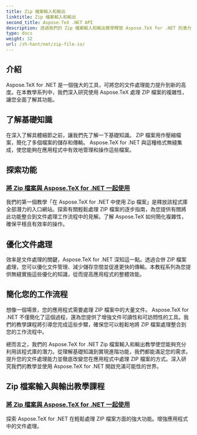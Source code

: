 ```yaml
---
title: Zip 檔案輸入和輸出
linktitle: Zip 檔案輸入和輸出
second_title: Aspose.TeX .NET API
description: 透過我們的 Zip 檔案輸入和輸出教學釋放 Aspose.TeX for .NET 的潛力。探索適合您的應用程式的 ZIP 檔案處理和文件處理。
type: docs
weight: 32
url: /zh-hant/net/zip-file-io/
---
```

## 介紹

Aspose.TeX for .NET 是一個強大的工具，可將您的文件處理能力提升到新的高度。在本教學系列中，我們深入研究使用 Aspose.TeX 處理 ZIP 檔案的複雜性，讓您全面了解其功能。

## 了解基礎知識
在深入了解具體細節之前，讓我們先了解一下基礎知識。 ZIP 檔案用作壓縮檔案，簡化了多個檔案的儲存和傳輸。 Aspose.TeX for .NET 與這種格式無縫集成，使您能夠在應用程式中有效地管理和操作這些檔案。

## 探索功能
### [將 Zip 檔案與 Aspose.TeX for .NET 一起使用](./zip-files-aspose-tex/)
我們的第一個教學「在 Aspose.TeX for .NET 中使用 Zip 檔案」是釋放該程式庫全部潛力的入口網站。探索有關輕鬆處理 ZIP 檔案的逐步指南，為您提供有關將此功能整合到文件處理工作流程中的見解。了解 Aspose.TeX 如何簡化複雜性，確保平穩且有效率的操作。

## 優化文件處理
效率是文件處理的關鍵，Aspose.TeX for .NET 深知這一點。透過合併 ZIP 檔案處理，您可以優化文件管理、減少儲存空間並促進更快的傳輸。本教程系列為您提供無縫實施這些優化的知識，從而提高應用程式的整體效能。

## 簡化您的工作流程
想像一個場景，您的應用程式需要處理 ZIP 檔案中的大量文件。 Aspose.TeX for .NET 不僅簡化了這個過程，還為您提供了增強文件可讀性和可訪問性的工具。我們的教學課程將引導您完成這些步驟，確保您可以輕鬆地將 ZIP 檔案處理整合到您的工作流程中。

總而言之，我們的 Aspose.TeX for .NET Zip 檔案輸入和輸出教學使您能夠充分利用該程式庫的潛力。從理解基礎知識到實現進階功能，我們都能滿足您的需求。提升您的文件處理能力並徹底改變您在應用程式中處理 ZIP 檔案的方式。深入研究我們的教學並使用 Aspose.TeX for .NET 開啟充滿可能性的世界。
## Zip 檔案輸入與輸出教學課程
### [將 Zip 檔案與 Aspose.TeX for .NET 一起使用](./zip-files-aspose-tex/)
探索 Aspose.TeX for .NET 在輕鬆處理 ZIP 檔案方面的強大功能。增強應用程式中的文件處理。